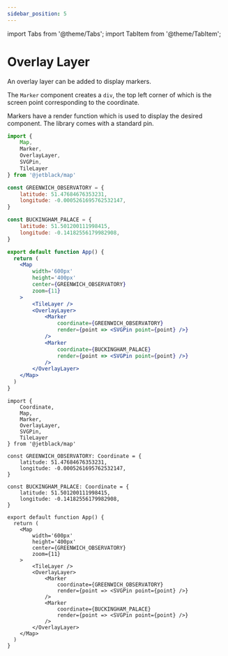```yaml
---
sidebar_position: 5
---
```


import Tabs from '@theme/Tabs';
import TabItem from '@theme/TabItem';

# Overlay Layer

An overlay layer can be added to display markers.

The `Marker` component creates a `div`, the top left corner
of which is the screen point corresponding to the coordinate.

Markers have a render function which is used to display the
desired component. The library comes with a standard pin.

<Tabs>
  <TabItem value='js' label='JS'>

```jsx
import {
    Map,
    Marker,
    OverlayLayer,
    SVGPin,
    TileLayer
} from '@jetblack/map'

const GREENWICH_OBSERVATORY = {
    latitude: 51.47684676353231,
    longitude: -0.0005261695762532147,
}

const BUCKINGHAM_PALACE = {
    latitude: 51.501200111998415,
    longitude: -0.14182556179982908,
}

export default function App() {
  return (
    <Map
        width='600px'
        height='400px'
        center={GREENWICH_OBSERVATORY}
        zoom={11}
    >
        <TileLayer />
        <OverlayLayer>
            <Marker
                coordinate={GREENWICH_OBSERVATORY}
                render={point => <SVGPin point={point} />}
            />
            <Marker
                coordinate={BUCKINGHAM_PALACE}
                render={point => <SVGPin point={point} />}
            />
        </OverlayLayer>
    </Map>
  )
}
```

  </TabItem>
  <TabItem value='ts' label='TS'>

```tsx
import {
    Coordinate,
    Map,
    Marker,
    OverlayLayer,
    SVGPin,
    TileLayer
} from '@jetblack/map'

const GREENWICH_OBSERVATORY: Coordinate = {
    latitude: 51.47684676353231,
    longitude: -0.0005261695762532147,
}

const BUCKINGHAM_PALACE: Coordinate = {
    latitude: 51.501200111998415,
    longitude: -0.14182556179982908,
}

export default function App() {
  return (
    <Map
        width='600px'
        height='400px'
        center={GREENWICH_OBSERVATORY}
        zoom={11}
    >
        <TileLayer />
        <OverlayLayer>
            <Marker
                coordinate={GREENWICH_OBSERVATORY}
                render={point => <SVGPin point={point} />}
            />
            <Marker
                coordinate={BUCKINGHAM_PALACE}
                render={point => <SVGPin point={point} />}
            />
        </OverlayLayer>
    </Map>
  )
}
```

  </TabItem>
</Tabs>